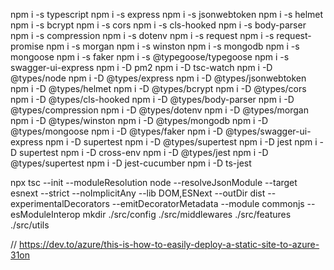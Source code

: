npm i -s typescript 
npm i -s express
npm i -s jsonwebtoken
npm i -s helmet
npm i -s bcrypt
npm i -s cors 
npm i -s cls-hooked
npm i -s body-parser 
npm i -s compression 
npm i -s dotenv 
npm i -s request 
npm i -s request-promise 
npm i -s morgan
npm i -s winston
npm i -s mongodb
npm i -s mongoose
npm i -s faker
npm i -s @typegoose/typegoose
npm i -s swagger-ui-express
npm i -D pm2
npm i -D tsc-watch
npm i -D @types/node 
npm i -D @types/express 
npm i -D @types/jsonwebtoken
npm i -D @types/helmet
npm i -D @types/bcrypt
npm i -D @types/cors
npm i -D @types/cls-hooked
npm i -D @types/body-parser
npm i -D @types/compression
npm i -D @types/dotenv
npm i -D @types/morgan
npm i -D @types/winston
npm i -D @types/mongodb
npm i -D @types/mongoose
npm i -D @types/faker
npm i -D @types/swagger-ui-express
npm i -D supertest
npm i -D @types/supertest
npm i -D jest
npm i -D supertest
npm i -D cross-env
npm i -D @types/jest
npm i -D @types/supertest
npm i -D jest-cucumber
npm i -D ts-jest 

npx tsc --init --moduleResolution node --resolveJsonModule --target esnext --strict --noImplicitAny --lib DOM,ESNext --outDir dist --experimentalDecorators --emitDecoratorMetadata --module commonjs --esModuleInterop
mkdir ./src/config ./src/middlewares ./src/features ./src/utils

// https://dev.to/azure/this-is-how-to-easily-deploy-a-static-site-to-azure-31on